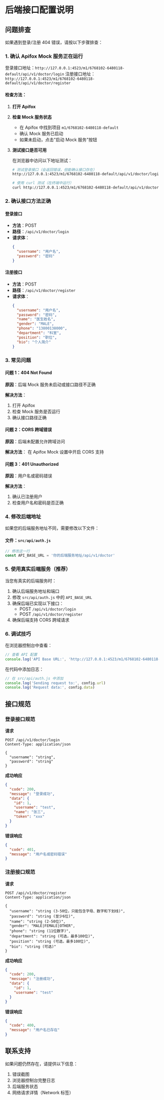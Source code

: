 # 后端接口配置说明

## 问题排查

如果遇到登录/注册 404 错误，请按以下步骤排查：

### 1. 确认 Apifox Mock 服务正在运行

登录接口地址：`http://127.0.0.1:4523/m1/6768102-6480118-default/api/v1/doctor/login`
注册接口地址：`http://127.0.0.1:4523/m1/6768102-6480118-default/api/v1/doctor/register`

#### 检查方法：

1. **打开 Apifox**
2. **检查 Mock 服务状态**
   - 在 Apifox 中找到项目 `m1/6768102-6480118-default`
   - 确认 Mock 服务已启动
   - 如果未启动，点击"启动 Mock 服务"按钮

3. **测试接口是否可用**
   
   在浏览器中访问以下地址测试：
   
   ```bash
   # 测试登录接口（会返回错误，但能确认接口存在）
   http://127.0.0.1:4523/m1/6768102-6480118-default/api/v1/doctor/login?username=test&password=test
   
   # 使用 curl 测试（在终端中运行）
   curl http://127.0.0.1:4523/m1/6768102-6480118-default/api/v1/doctor/login
   ```

### 2. 确认接口方法正确

#### 登录接口
- **方法**：POST
- **路径**：`/api/v1/doctor/login`
- **请求体**：
  ```json
  {
    "username": "用户名",
    "password": "密码"
  }
  ```

#### 注册接口
- **方法**：POST
- **路径**：`/api/v1/doctor/register`
- **请求体**：
  ```json
  {
    "username": "用户名",
    "password": "密码",
    "name": "医生姓名",
    "gender": "MALE",
    "phone": "13800138000",
    "department": "科室",
    "position": "职位",
    "bio": "个人简介"
  }
  ```

### 3. 常见问题

#### 问题 1：404 Not Found
**原因**：后端 Mock 服务未启动或接口路径不正确

**解决方法**：
1. 打开 Apifox
2. 检查 Mock 服务是否运行
3. 确认接口路径正确

#### 问题 2：CORS 跨域错误
**原因**：后端未配置允许跨域访问

**解决方法**：
在 Apifox Mock 设置中开启 CORS 支持

#### 问题 3：401 Unauthorized
**原因**：用户名或密码错误

**解决方法**：
1. 确认已注册用户
2. 检查用户名和密码是否正确

### 4. 修改后端地址

如果您的后端服务地址不同，需要修改以下文件：

#### 文件：`src/api/auth.js`

```javascript
// 修改这一行
const API_BASE_URL = '你的后端服务地址/api/v1/doctor'
```

### 5. 使用真实后端服务（推荐）

当您有真实的后端服务时：

1. 确认后端服务地址和端口
2. 修改 `src/api/auth.js` 中的 `API_BASE_URL`
3. 确保后端已实现以下接口：
   - POST `/api/v1/doctor/login`
   - POST `/api/v1/doctor/register`
4. 确保后端支持 CORS 跨域请求

### 6. 调试技巧

在浏览器控制台中查看：

```javascript
// 查看 API 配置
console.log('API Base URL:', 'http://127.0.0.1:4523/m1/6768102-6480118-default/api/v1/doctor')
```

在代码中添加日志：

```javascript
// 在 src/api/auth.js 中添加
console.log('Sending request to:', config.url)
console.log('Request data:', config.data)
```

## 接口规范

### 登录接口规范

**请求**
```http
POST /api/v1/doctor/login
Content-Type: application/json

{
  "username": "string",
  "password": "string"
}
```

**成功响应**
```json
{
  "code": 200,
  "message": "登录成功",
  "data": {
    "id": 1,
    "username": "test",
    "name": "张三",
    "token": "xxx"
  }
}
```

**错误响应**
```json
{
  "code": 401,
  "message": "用户名或密码错误"
}
```

### 注册接口规范

**请求**
```http
POST /api/v1/doctor/register
Content-Type: application/json

{
  "username": "string (3-50位，只能包含字母、数字和下划线)",
  "password": "string (至少6位)",
  "name": "string (2-50位)",
  "gender": "MALE|FEMALE|OTHER",
  "phone": "string (11位数字)",
  "department": "string (可选，最多100位)",
  "position": "string (可选，最多100位)",
  "bio": "string (可选)"
}
```

**成功响应**
```json
{
  "code": 200,
  "message": "注册成功",
  "data": {
    "id": 1,
    "username": "test"
  }
}
```

**错误响应**
```json
{
  "code": 400,
  "message": "用户名已存在"
}
```

## 联系支持

如果问题仍然存在，请提供以下信息：
1. 错误截图
2. 浏览器控制台完整日志
3. 后端服务状态
4. 网络请求详情（Network 标签）

